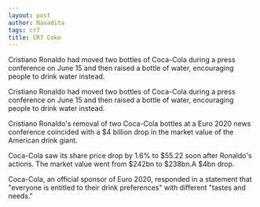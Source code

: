 ```yaml
---
layout: post
author: Navadita
tags: cr7
title: CR7 Coke
---
```


Cristiano Ronaldo had moved two bottles of Coca-Cola during a press conference on June 15 and then raised a bottle of water, encouraging people to drink water instead.

<!-- ![](/assets/images/blog/cr7-coke.png) -->

Cristiano Ronaldo had moved two bottles of Coca-Cola during a press conference on June 15 and then raised a bottle of water, encouraging people to drink water instead.

Cristiano Ronaldo's removal of two Coca-Cola bottles at a Euro 2020 news conference coincided with a $4 billion drop in the market value of the American drink giant. 

Coca-Cola saw its share price drop by 1.6% to $55.22 soon after Ronaldo's actions. The market value went from $242bn to $238bn.A $4bn drop.

Coca-Cola, an official sponsor of Euro 2020, responded in a statement that "everyone is entitled to their drink preferences" with different "tastes and needs."